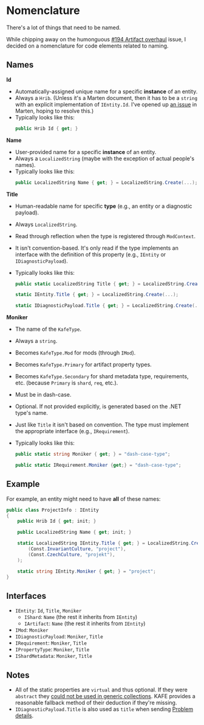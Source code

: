 # Nomenclature

There's a lot of things that need to be named.

While chipping away on the humonguous [#194 Artifact overhaul](https://gitlab.fi.muni.cz/legtvar/kafe/-/issues/194)
issue, I decided on a nomenclature for code elements related to naming.

## Names

**Id**

- Automatically-assigned unique name for a specific **instance** of an entity.
- Always a `Hrib`. (Unless it's a Marten document, then it has to be a `string` with an explicit implementation
  of `IEntity.Id`. I've opened up [an issue](https://github.com/JasperFx/marten/issues/3765) in Marten,
  hoping to resolve this.)
- Typically looks like this:
  ```csharp
  public Hrib Id { get; }
  ```

**Name**

- User-provided name for a specific **instance** of an entity.
- Always a `LocalizedString` (maybe with the exception of actual people's names).
- Typically looks like this:
  ```csharp
  public LocalizedString Name { get; } = LocalizedString.Create(...);
  ```

**Title**

- Human-readable name for specific **type** (e.g., an entity or a diagnostic payload).
- Always `LocalizedString`.
- Read through reflection when the type is registered through `ModContext`.
- It isn't convention-based. It's only read if the type implements an interface with the definition of this property
  (e.g., `IEntity` or `IDiagnosticPayload`).
- Typically looks like this:

  ```csharp
  public static LocalizedString Title { get; } = LocalizedString.Create(...);

  static IEntity.Title { get; } = LocalizedString.Create(...);

  static IDiagnosticPayload.Title { get; } = LocalizedString.Create(...);
  ```

**Moniker**

- The name of the `KafeType`.
- Always a `string`.
- Becomes `KafeType.Mod` for mods (through `IMod`).
- Becomes `KafeType.Primary` for artifact property types.
- Becomes `KafeType.Secondary` for shard metadata type, requirements, etc.
  (because `Primary` is `shard`, `req`, etc.).
- Must be in dash-case.
- Optional. If not provided explicitly, is generated based on the .NET type's name.
- Just like `Title` it isn't based on convention. The type must implement the appropriate interface
  (e.g., `IRequirement`).
- Typically looks like this:

  ```csharp
  public static string Moniker { get; } = "dash-case-type";

  public static IRequirement.Moniker {get;} = "dash-case-type";
  ```

## Example

For example, an entity might need to have **all** of these names:

```csharp
public class ProjectInfo : IEntity
{
    public Hrib Id { get; init; }

    public LocalizedString Name { get; init; }

    static LocalizedString IEntity.Title { get; } = LocalizedString.Create(
        (Const.InvariantCulture, "project"),
        (Const.CzechCulture, "projekt"),
    );

    static string IEntity.Moniker { get; } = "project";
}
```

## Interfaces

- `IEntity`: `Id`, `Title`, `Moniker`
  - `IShard`: `Name` (the rest it inherits from `IEntity`)
  - `IArtifact`: `Name` (the rest it inherits from `IEntity`)
- `IMod`: `Moniker`
- `IDiagnosticPayload`: `Moniker`, `Title`
- `IRequirement`: `Moniker`, `Title`
- `IPropertyType`: `Moniker`, `Title`
- `IShardMetadata`: `Moniker`, `Title`

## Notes

- All of the static properties are `virtual` and thus optional.
  If they were `abstract` they [could not be used in generic collections].
  KAFE provides a reasonable fallback method of their deduction if they're missing.
- `IDiagnosticPayload.Title` is also used as `title` when sending
  [Problem details](https://www.rfc-editor.org/rfc/rfc7807).

[could not be used in generic collections]: (https://learn.microsoft.com/en-us/dotnet/csharp/language-reference/compiler-messages/static-abstract-interfaces)
